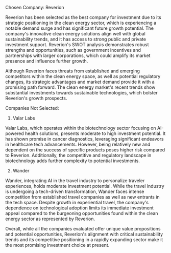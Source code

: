 Chosen Company: Reverion

Reverion has been selected as the best company for investment due to its strategic positioning in the clean energy sector, which is experiencing a notable demand surge and has significant future growth potential. The company's innovative clean energy solutions align well with global sustainability trends, and it has access to strong public and private investment support. Reverion's SWOT analysis demonstrates robust strengths and opportunities, such as government incentives and partnerships with larger corporations, which could amplify its market presence and influence further growth.

Although Reverion faces threats from established and emerging competitors within the clean energy space, as well as potential regulatory changes, its strategic advantages and market demand provide it with a promising path forward. The clean energy market's recent trends show substantial investments towards sustainable technologies, which bolster Reverion's growth prospects.

Companies Not Selected:

1. Valar Labs

Valar Labs, which operates within the biotechnology sector focusing on AI-powered health solutions, presents moderate to high investment potential. It has shown promise in cancer diagnostics, leveraging significant endeavors in healthcare tech advancements. However, being relatively new and dependent on the success of specific products poses higher risk compared to Reverion. Additionally, the competitive and regulatory landscape in biotechnology adds further complexity to potential investments.

2. Wander

Wander, integrating AI in the travel industry to personalize traveler experiences, holds moderate investment potential. While the travel industry is undergoing a tech-driven transformation, Wander faces intense competition from established travel companies as well as new entrants in the tech space. Despite growth in experiential travel, the company's dependence on technological adoption limits its immediate investment appeal compared to the burgeoning opportunities found within the clean energy sector as represented by Reverion.

Overall, while all the companies evaluated offer unique value propositions and potential opportunities, Reverion's alignment with critical sustainability trends and its competitive positioning in a rapidly expanding sector make it the most promising investment choice at present.